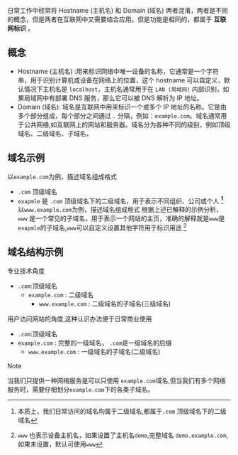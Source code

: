 日常工作中经常将 Hostname (主机名) 和 Domain (域名) 两者混淆，两者是不同的概念，但是两者在互联网中又需要结合应用。但是功能是相同的，都属于 **互联网标识** 。

## 概念

-  Hostname (主机名) :用来标识网络中唯一设备的名称，它通常是一个字符串，用于识别计算机或设备在网络上的位置，这个 hostname 可以自定义，默认情况下主机名是 `localhost`，主机名通常用于在 `LAN (局域网)` 内部识别，如果局域网中有部署 DNS 服务，那么它可以被 DNS 解析为 IP 地址。
- Domain (域名): 域名是互联网中用来标识一个或多个 IP 地址的名称。它是由多个部分组成，每个部分之间通过 `.` 分隔，例如：`example.com`。域名通常用于公共网络,如互联网上的网站和服务器。域名分为各种不同的级别，例如顶级域名、二级域名、子域名，

## 域名示例
以`example.com`为例，描述域名组成格式
  - `.com` 顶级域名
  -  `exapmle` 是 `.com` 顶级域名下的二级域名，用于表示不同组织、公司或个人 **[^1]**
以`www.example.com`为例，描述域名组成格式
根据上述已解释的示例分析，`www` 是一个常见的子域名，用于表示一个网站的主页，准确的解释就是`www`是`exapmle`的子域名,`www`可以自定义设置其他字符用于标识用途 [^2]

## 域名结构示例
专业技术角度
-  `.com`:顶级域名
   - `example.com` : 二级域名
     - `www.example.com` : 二级域名的子域名(三级域名)
  
用户访问网站的角度,这种认识办法便于日常商业使用
-  `.com`:顶级域名
- `example.com` : 完整的一级域名， `.com`是一级域名的后缀
  - `www.example.com` : 一级域名的子域名(二级域名)

> [!note]
当我们只提供一种网络服务是可以只使用 `example.com`域名,但当我们有多个网络服务时，需要仔细划分`example.com`下的各类子域名。


[^1]:  本质上，我们日常访问的域名均属于二级域名,都属于`.com` 顶级域名下的二级域名

[^2]:  `www` 也表示设备主机名，如果设置了主机名`demo`,完整域名 `demo.example.com`,如果未设置，默认可使用`www`
